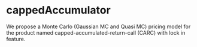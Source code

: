 # cappedAccumulator
We propose a Monte Carlo (Gaussian MC and Quasi MC) pricing model for the product named capped-accumulated-return-call (CARC) with lock in feature.  
